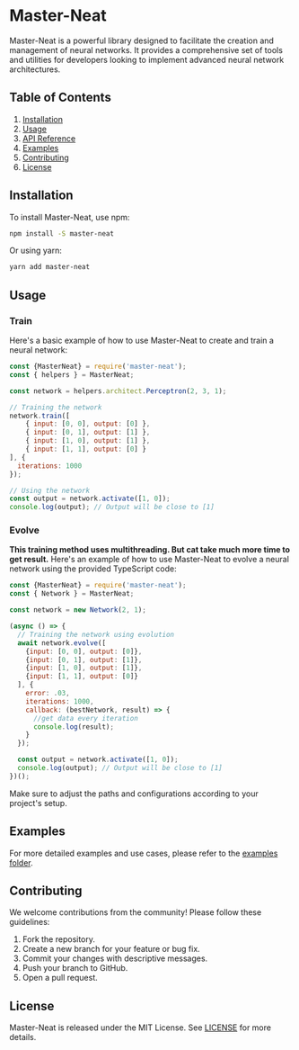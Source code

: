 
# Master-Neat

Master-Neat is a powerful library designed to facilitate the creation and management of neural networks. It provides a comprehensive set of tools and utilities for developers looking to implement advanced neural network architectures.

## Table of Contents

1. [Installation](#installation)
2. [Usage](#usage)
3. [API Reference](#api-reference)
4. [Examples](#examples)
5. [Contributing](#contributing)
6. [License](#license)

## Installation

To install Master-Neat, use npm:

```bash
npm install -S master-neat
```

Or using yarn:

```bash
yarn add master-neat
```

## Usage

### Train

Here's a basic example of how to use Master-Neat to create and train a neural network:

```javascript
const {MasterNeat} = require('master-neat');
const { helpers } = MasterNeat;

const network = helpers.architect.Perceptron(2, 3, 1);

// Training the network
network.train([
    { input: [0, 0], output: [0] },
    { input: [0, 1], output: [1] },
    { input: [1, 0], output: [1] },
    { input: [1, 1], output: [0] }
], {
  iterations: 1000
});

// Using the network
const output = network.activate([1, 0]);
console.log(output); // Output will be close to [1]
```

### Evolve
**This training method uses multithreading. But cat take much more time to get result.**
Here's an example of how to use Master-Neat to evolve a neural network using the provided TypeScript code:

```javascript
const {MasterNeat} = require('master-neat');
const { Network } = MasterNeat;

const network = new Network(2, 1);

(async () => {
  // Training the network using evolution
  await network.evolve([
    {input: [0, 0], output: [0]},
    {input: [0, 1], output: [1]},
    {input: [1, 0], output: [1]},
    {input: [1, 1], output: [0]}
  ], {
    error: .03,
    iterations: 1000,
    callback: (bestNetwork, result) => {
      //get data every iteration
      console.log(result);
    }
  });

  const output = network.activate([1, 0]);
  console.log(output); // Output will be close to [1]
})();
```

Make sure to adjust the paths and configurations according to your project's setup.

## Examples

For more detailed examples and use cases, please refer to the [examples folder](./examples/index.html).

## Contributing

We welcome contributions from the community! Please follow these guidelines:

1. Fork the repository.
2. Create a new branch for your feature or bug fix.
3. Commit your changes with descriptive messages.
4. Push your branch to GitHub.
5. Open a pull request.

## License

Master-Neat is released under the MIT License. See [LICENSE](LICENSE) for more details.
```
